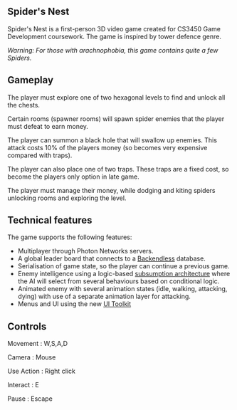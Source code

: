 ## Spider's Nest
Spider's Nest is a first-person 3D video game created for CS3450 Game Development coursework.
The game is inspired by tower defence genre.

*Warning: For those with arachnophobia, this game contains quite a few Spiders.*

## Gameplay
The player must explore one of two hexagonal levels to find and unlock all the chests.

Certain rooms (spawner rooms) will spawn spider enemies that the player must defeat to earn money.

The player can summon a black hole that will swallow up enemies. This attack costs 10% of the players money (so becomes very expensive compared with traps).

The player can also place one of two traps. These traps are a fixed cost, so become the players only option in late game.

The player must manage their money, while dodging and kiting spiders unlocking rooms and exploring the level.

## Technical features
The game supports the following features:
 - Multiplayer through Photon Networks servers.
 - A global leader board that connects to a [Backendless](https://backendless.com/) database.
 - Serialisation of game state, so the player can continue a previous game.
 - Enemy intelligence using a logic-based [subsumption architecture](https://en.wikipedia.org/wiki/Subsumption_architecture) where the AI will select from several behaviours based on conditional logic.
 - Animated enemy with several animation states (idle, walking, attacking, dying) with use of a separate animation layer for attacking.
 - Menus and UI using the new [UI Toolkit](https://docs.unity3d.com/Manual/UI-system-compare.html)

## Controls
Movement : W,S,A,D

Camera : Mouse

Use Action : Right click

Interact : E

Pause : Escape

